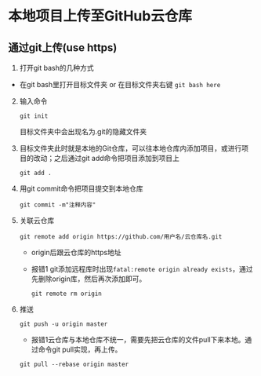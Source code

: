 # 本地项目上传至GitHub云仓库

## 通过git上传(use https)

1. 打开git bash的几种方式
   
* 在git bash里打开目标文件夹 or 在目标文件夹右键 `git bash here`
  
2. 输入命令

   ``` git
   git init
   ```

   目标文件夹中会出现名为.git的隐藏文件夹

3. 目标文件夹此时就是本地的Git仓库，可以往本地仓库内添加项目，或进行项目的改动；之后通过git add命令把项目添加到项目上

   ``` git
   git add .
   ```

4. 用git commit命令把项目提交到本地仓库

   ``` git
   git commit -m"注释内容"
   ```

5. 关联云仓库

   ``` git
   git remote add origin https://github.com/用户名/云仓库名.git
   ```

   * origin后跟云仓库的https地址

   * 报错1 git添加远程库时出现`fatal:remote origin already exists`，通过先删除origin库，然后再次添加即可。

     ```git
     git remote rm origin
     ```

     

6. 推送

   ``` git
   git push -u origin master
   ```
   * 报错1云仓库与本地仓库不统一，需要先把云仓库的文件pull下来本地。通过命令git pull实现，再上传。

   ``` git
   git pull --rebase origin master
   ```

   